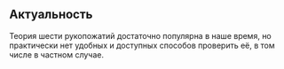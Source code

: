 ## Актуальность

Теория шести рукопожатий достаточно популярна в наше время, но практически нет удобных и доступных способов проверить её, в том числе в частном случае.
